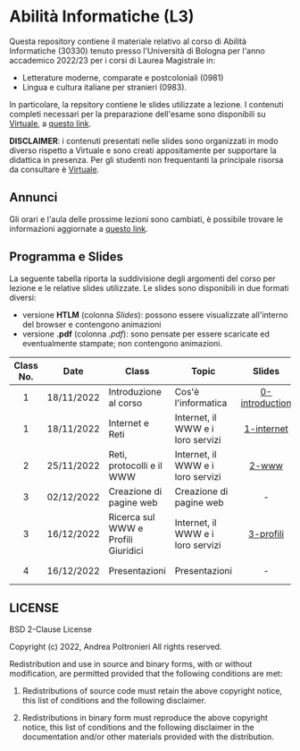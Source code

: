 # Abilità Informatiche (L3)

Questa repository contiene il materiale relativo al corso di Abilità Informatiche (30330) tenuto presso l'Università di Bologna per l'anno accademico 2022/23 per i corsi di Laurea Magistrale in:

- Letterature moderne, comparate e postcoloniali (0981)
- Lingua e cultura italiane per stranieri (0983).

In particolare, la repsitory contiene le slides utilizzate a lezione. I contenuti completi necessari per la preparazione dell'esame sono disponibili su [Virtuale](https://virtuale.unibo.it), a [questo link](https://virtuale.unibo.it/course/view.php?id=38872).

**DISCLAIMER**: i contenuti presentati nelle slides sono organizzati in modo diverso rispetto a Virtuale e sono creati appositamente per supportare la didattica in presenza. Per gli studenti non frequentanti la principale risorsa da consultare è [Virtuale](https://virtuale.unibo.it/course/view.php?id=38872).

## Annunci

Gli orari e l'aula delle prossime lezioni sono cambiati, è possibile trovare le informazioni aggiornate a [questo link](https://www.unibo.it/it/didattica/insegnamenti/insegnamento/2022/327509/orariolezioni).

## Programma e Slides

La seguente tabella riporta la suddivisione degli argomenti del corso per lezione e le relative slides utilizzate.
Le slides sono disponibili in due formati diversi:

- versione **HTLM** (colonna _Slides_): possono essere visualizzate all'interno del browser e contengono animazioni
- versione **.pdf** (colonna _.pdf_): sono pensate per essere scaricate ed eventualmente stampate; non contengono animazioni.

| **Class No.** |  **Date**  | **Class**                           | **Topic**                         |                                   **Slides**                                    |                    **.pdf**                    |
| :-----------: | :--------: | ----------------------------------- | --------------------------------- | :-----------------------------------------------------------------------------: | :--------------------------------------------: |
|       1       | 18/11/2022 | Introduzione al corso               | Cos'è l'informatica               | [0-introduction ](https://slides.com/andreapoltronieri/introduction/fullscreen) |  [0-introduction](2022-23/0_Introduction.pdf)  |
|       1       | 18/11/2022 | Internet e Reti                     | Internet, il WWW e i loro servizi |     [1-internet ](https://slides.com/andreapoltronieri/internet/fullscreen)     |      [1-internet](2022-23/1_Internet.pdf)      |
|       2       | 25/11/2022 | Reti, protocolli e il WWW           | Internet, il WWW e i loro servizi |          [2-www](https://slides.com/andreapoltronieri/www/fullscreen)           |           [2-www](2022-23/2_www.pdf)           |
|       3       | 02/12/2022 | Creazione di pagine web             | Creazione di pagine web           |                                        -                                        |          [4-html](2022-23/4_html.pdf)          |
|       3       | 16/12/2022 | Ricerca sul WWW e Profili Giuridici | Internet, il WWW e i loro servizi |            [3-profili](https://slides.com/andreapoltronieri/profili)            |       [3-profili](2022-23/3_profili.pdf)       |
|       4       | 16/12/2022 | Presentazioni                       | Presentazioni                     |                                        -                                        | [5-presentazioni](2022-23/5_presentazioni.pdf) |

## LICENSE

BSD 2-Clause License

Copyright (c) 2022, Andrea Poltronieri
All rights reserved.

Redistribution and use in source and binary forms, with or without
modification, are permitted provided that the following conditions are met:

1. Redistributions of source code must retain the above copyright notice, this
   list of conditions and the following disclaimer.

2. Redistributions in binary form must reproduce the above copyright notice,
   this list of conditions and the following disclaimer in the documentation
   and/or other materials provided with the distribution.
